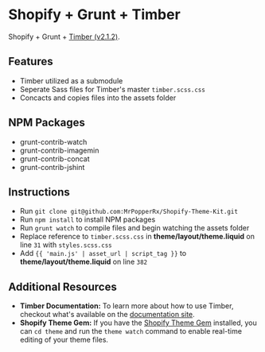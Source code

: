 # Shopify + Grunt + Timber

Shopify + Grunt + [Timber (v2.1.2)](https://github.com/Shopify/Timber).

## Features

* Timber utilized as a submodule
* Seperate Sass files for Timber's master `timber.scss.css`
* Concacts and copies files into the assets folder

## NPM Packages

* grunt-contrib-watch
* grunt-contrib-imagemin
* grunt-contrib-concat
* grunt-contrib-jshint

## Instructions

* Run `git clone git@github.com:MrPopperRx/Shopify-Theme-Kit.git`
* Run `npm install` to install NPM packages
* Run `grunt watch` to compile files and begin watching the assets folder
* Replace reference to `timber.scss.css` in **theme/layout/theme.liquid** on line `31` with `styles.scss.css`
* Add `{{ 'main.js' | asset_url | script_tag }}` to **theme/layout/theme.liquid** on line `382`

## Additional Resources

* **Timber Documentation:** To learn more about how to use Timber, checkout what's available on the [documentation site](http://shopify.github.io/Timber/).
* **Shopify Theme Gem:** If you have the [Shopify Theme Gem](https://github.com/Shopify/shopify_theme) installed, you can `cd theme` and run the `theme watch` command to enable real-time editing of your theme files.